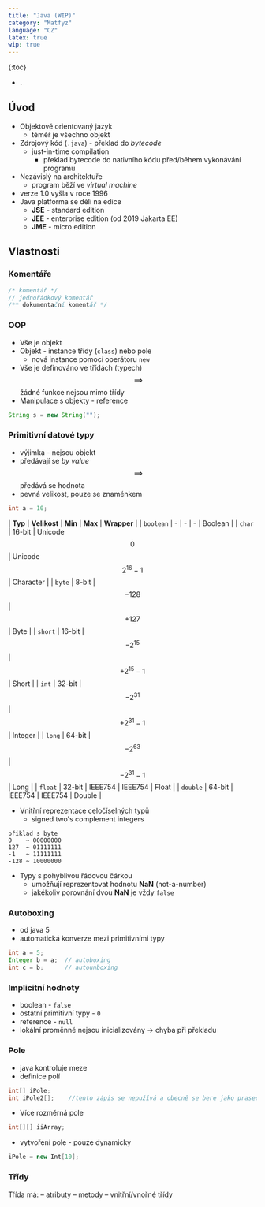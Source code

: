 ```yaml
---
title: "Java (WIP)"
category: "Matfyz"
language: "CZ"
latex: true
wip: true
---
```



{:toc}
- .

## Úvod
- Objektově orientovaný jazyk
    - téměř je všechno objekt
- Zdrojový kód (`.java`) - překlad do *bytecode*
    - just-in-time compilation
        - překlad bytecode do nativního kódu před/během vykonávání programu
- Nezávislý na architektuře
    - program běží ve *virtual machine*
- verze 1.0 vyšla v roce 1996
- Java platforma se dělí na edice
    - **JSE** - standard edition
    - **JEE** - enterprise edition (od 2019 Jakarta EE)
    - **JME** - micro edition

## Vlastnosti

### Komentáře
```java
/* komentář */
// jednořádkový komentář
/** dokumentační komentář */
```

### OOP
- Vše je objekt
- Objekt - instance třídy (`class`) nebo pole
    - nová instance pomocí operátoru `new`
- Vše je definováno ve třídách (typech) $$\implies$$ žádné funkce nejsou mimo třídy
- Manipulace s objekty - reference

```java
String s = new String("");
```

### Primitivní datové typy
- výjimka - nejsou objekt
- předávají se *by value* $$\implies$$ předává se hodnota
- pevná velikost, pouze se znaménkem

```java
int a = 10;
```

| **Typ**   | **Velikost** | **Min**    | **Max**               | **Wrapper**   |
| `boolean` | -         | -             | -                     | Boolean   |
| `char`    | 16-bit    | Unicode $$0$$ | Unicode $$2^{16}-1$$  | Character |
| `byte`    | 8-bit     | $$-128$$      | $$+127$$              | Byte      |
| `short`   | 16-bit    | $$-2^{15}$$   | $$+2^{15}-1$$         | Short     |
| `int`     | 32-bit    | $$-2^{31}$$   | $$+2^{31}-1$$         | Integer   |
| `long`    | 64-bit    | $$-2^{63}$$   | $$-2^{31}-1$$         | Long      |
| `float`   | 32-bit    | IEEE754       | IEEE754               | Float     |
| `double`  | 64-bit    | IEEE754       | IEEE754               | Double    |



- Vnitřní reprezentace celočíselných typů
    - signed two's complement integers

```
přiklad s byte
0    ~ 00000000
127  ~ 01111111
-1   ~ 11111111
-128 ~ 10000000
```

- Typy s pohyblivou řádovou čárkou
    - umožňují reprezentovat hodnotu **NaN** (not-a-number)
    - jakékoliv porovnání dvou **NaN** je vždy `false`

### Autoboxing
- od java 5
- automatická konverze mezi primitivními typy
```java
int a = 5;
Integer b = a;  // autoboxing
int c = b;      // autounboxing
```

### Implicitní hodnoty
- boolean - `false`
- ostatní primitivní typy - `0`
- reference - `null`
- lokální proměnné nejsou inicializovány -> chyba při překladu

### Pole
- java kontroluje meze
- definice polí
```java
int[] iPole;
int iPole2[];    //tento zápis se nepužívá a obecně se bere jako prasečina
```
- Více rozměrná pole
```java
int[][] iiArray;
```
- vytvoření pole - pouze dynamicky
```java
iPole = new Int[10];
```

### Třídy
Třída má:
– atributy
– metody
– vnitřní/vnořné třídy


